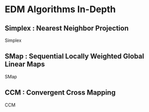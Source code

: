 # EDM Algorithms In-Depth

## Simplex : Nearest Neighbor Projection
Simplex 
## SMap : Sequential Locally Weighted Global Linear Maps
SMap 
## CCM : Convergent Cross Mapping
CCM 

